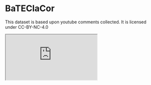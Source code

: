 # BaTEClaCor
This dataset is based upon youtube comments collected. It is licensed under CC-BY-NC-4.0
<iframe title="BaTEClaCor: A Novel Dataset for Bangla Text Error Classification and Correction" src="https://github.com/SyedT1/BaTEClaCor/blob/main/data.zip" </iframe>
<p>by <a href="https://bd.linkedin.com/in/syed-mohaiminul-hoque-3397721ba">Syed Mohaiminul Hoque, Nabilah Tabassum Oshin</a></p>
<p>Licensed under <a href="http://creativecommons.org/licenses/by-nc/4.0/?ref=chooser-v1" target="_blank" rel="license noopener noreferrer">CC BY-NC 4.0 <img style="height:22px!important;margin-left:3px;vertical-align:text-bottom;" src="https://mirrors.creativecommons.org/presskit/icons/cc.svg?ref=chooser-v1"><img style="height:22px!important;margin-left:3px;vertical-align:text-bottom;" src="https://mirrors.creativecommons.org/presskit/icons/by.svg?ref=chooser-v1"><img style="height:22px!important;margin-left:3px;vertical-align:text-bottom;" src="https://mirrors.creativecommons.org/presskit/icons/nc.svg?ref=chooser-v1"></a></p>



## This 
+ Classification of Error from Youtube Comments
+ Correcting Error(if any)


# Correction of Grammatical Error
+ BanglaT5
+ BanglaT5_Small
